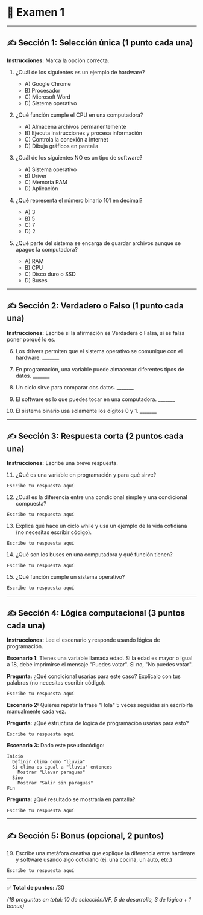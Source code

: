 
# 📝 Examen 1

---

## ✍️ Sección 1: Selección única (1 punto cada una)
**Instrucciones:** Marca la opción correcta.

1. ¿Cuál de los siguientes es un ejemplo de hardware?
   - A) Google Chrome
   - B) Procesador
   - C) Microsoft Word
   - D) Sistema operativo

2. ¿Qué función cumple el CPU en una computadora?
   - A) Almacena archivos permanentemente
   - B) Ejecuta instrucciones y procesa información
   - C) Controla la conexión a internet
   - D) Dibuja gráficos en pantalla

3. ¿Cuál de los siguientes NO es un tipo de software?
   - A) Sistema operativo
   - B) Driver
   - C) Memoria RAM
   - D) Aplicación

4. ¿Qué representa el número binario 101 en decimal?
   - A) 3
   - B) 5
   - C) 7
   - D) 2

5. ¿Qué parte del sistema se encarga de guardar archivos aunque se apague la computadora?
   - A) RAM
   - B) CPU
   - C) Disco duro o SSD
   - D) Buses

---

## ✍️ Sección 2: Verdadero o Falso (1 punto cada una)
**Instrucciones:** Escribe si la afirmación es Verdadera o Falsa, si es falsa poner porqué lo es.

6. Los drivers permiten que el sistema operativo se comunique con el hardware. _______

7. En programación, una variable puede almacenar diferentes tipos de datos. _______

8. Un ciclo sirve para comparar dos datos. _______

9. El software es lo que puedes tocar en una computadora. _______

10. El sistema binario usa solamente los dígitos 0 y 1. _______

---

## ✍️ Sección 3: Respuesta corta (2 puntos cada una)
**Instrucciones:** Escribe una breve respuesta.

11. ¿Qué es una variable en programación y para qué sirve?

   ```
   Escribe tu respuesta aquí
   ```

12. ¿Cuál es la diferencia entre una condicional simple y una condicional compuesta?

   ```
   Escribe tu respuesta aquí
   ```

13. Explica qué hace un ciclo while y usa un ejemplo de la vida cotidiana (no necesitas escribir código).

   ```
   Escribe tu respuesta aquí
   ```

14. ¿Qué son los buses en una computadora y qué función tienen?

   ```
   Escribe tu respuesta aquí
   ```

15. ¿Qué función cumple un sistema operativo?

   ```
   Escribe tu respuesta aquí
   ```

---

## ✍️ Sección 4: Lógica computacional (3 puntos cada una)
**Instrucciones:** Lee el escenario y responde usando lógica de programación.

**Escenario 1:**
Tienes una variable llamada edad. Si la edad es mayor o igual a 18, debe imprimirse el mensaje "Puedes votar". Si no, "No puedes votar".

**Pregunta:**
¿Qué condicional usarías para este caso? Explícalo con tus palabras (no necesitas escribir código).

```
Escribe tu respuesta aquí
```

**Escenario 2:**
Quieres repetir la frase "Hola" 5 veces seguidas sin escribirla manualmente cada vez.

**Pregunta:**
¿Qué estructura de lógica de programación usarías para esto?

```
Escribe tu respuesta aquí
```

**Escenario 3:**
Dado este pseudocódigo:

```
Inicio
  Definir clima como "lluvia"
  Si clima es igual a "lluvia" entonces
    Mostrar "Llevar paraguas"
  Sino
    Mostrar "Salir sin paraguas"
Fin
```

**Pregunta:** ¿Qué resultado se mostraría en pantalla?

```
Escribe tu respuesta aquí
```

---

## ✍️ Sección 5: Bonus (opcional, 2 puntos)
19. Escribe una metáfora creativa que explique la diferencia entre hardware y software usando algo cotidiano (ej: una cocina, un auto, etc.)

```
Escribe tu respuesta aquí
```

---

✅ **Total de puntos:** /30

_(18 preguntas en total: 10 de selección/VF, 5 de desarrollo, 3 de lógica + 1 bonus)_